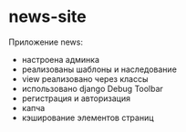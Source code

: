 # news-site
Приложение news:
- настроена админка
- реализованы шаблоны и наследование
- view реализовано через классы
- использовано django Debug Toolbar
- регистрация и авторизация
- капча
- кэширование элементов страниц
